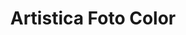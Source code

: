 ---
title: "Artistica Foto Color"
url: /santiago-de-los-caballeros/artistica-foto-color/
shop: Foto
---